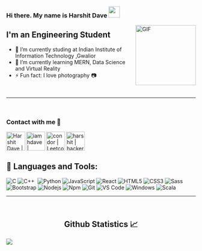 ### Hi there. My name is Harshit Dave <img width="30px" src="https://media.tenor.com/images/3b388fe03da271d2674faf85eb7c3fcd/tenor.gif" />

<img align="right" alt="GIF" height="160px" src="https://media.giphy.com/media/du3J3cXyzhj75IOgvA/giphy.gif" />

## I'm an Engineering Student  

- 🔭  I’m currently studing at Indian Institute of Information Technology ,Gwalior
- 🌱 I’m currently learning MERN, Data Science and Virtual Reality
- ⚡ Fun fact: I love photography 📷
<br/>

---

<br/>

### Contact with me 📝

[<img align="left" alt="Harshit Dave | LinkedIn" height="50px" src="https://www.flaticon.com/svg/static/icons/svg/725/725337.svg"/>][linkedin]
[<img align="left" alt="iamhdave | Instagram" height="50px" src="https://image.flaticon.com/icons/svg/725/725278.svg" />][instagram]
[<img align="left" alt="condor | Leetcode" height="50px" src="https://leetcode.com/static/images/LeetCode_logo.png" />][leetcode]
[<img align="left" alt="harshit | hackerrank" height="50px" src="https://repository-images.githubusercontent.com/231893793/cec60480-04a9-11eb-80c4-df7359d94047" />][hackerrank]

<br />
<br />
<br />

## 🧰 Languages and Tools:

![C](http://img.shields.io/badge/-C-A8B9CC?style=flat-square&logo=c&logoColor=ffffff)
![C++](https://img.shields.io/badge/-C++-05122A?style=flat&logo=C%2B%2B&logoColor=00599C)&nbsp;
![Python](http://img.shields.io/badge/-Python-3776AB?style=flat-square&logo=python&logoColor=ffffff)
![JavaScript](https://img.shields.io/badge/-JavaScript-%23F7DF1C?style=flat-square&logo=javascript&logoColor=000000&labelColor=%23F7DF1C&color=%23FFCE5A)
![React](https://img.shields.io/badge/-React-61DAFB?style=flat-square&logo=react&logoColor=ffffff)
![HTML5](https://img.shields.io/badge/-HTML5-%23E44D27?style=flat-square&logo=html5&logoColor=ffffff)
![CSS3](https://img.shields.io/badge/-CSS3-%231572B6?style=flat-square&logo=css3)
![Sass](https://img.shields.io/badge/-Sass-%23CC6699?style=flat-square&logo=sass&logoColor=ffffff)
![Bootstrap](https://img.shields.io/badge/-Bootstrap-563D7C?style=flat-square&logo=Bootstrap)
![Nodejs](https://img.shields.io/badge/-Nodejs-339933?style=flat-square&logo=Node.js&logoColor=ffffff)
![Npm](https://img.shields.io/badge/-npm-CB3837?style=flat-square&logo=npm)
![Git](https://img.shields.io/badge/-Git-%23F05032?style=flat-square&logo=git&logoColor=%23ffffff)
![VS Code](http://img.shields.io/badge/-VS%20Code-007ACC?style=flat-square&logo=visual-studio-code&logoColor=ffffff)
![Windows](http://img.shields.io/badge/-Windows-0078D6?style=flat-square&logo=windows&logoColor=ffffff)
![Scala](https://img.shields.io/badge/Scala-DC322F?style=for-the-badge&logo=scala&logoColor=white)
<br/>

---

<br/>

<h2 align="center"> Github Statistics 📈 </h2>

<div align="left"> 
<a href="https://github.com/harshitkd/github-readme-stats" >
  <img align="left" src="https://github-readme-stats.vercel.app/api?username=harshitkd&theme=radical&line_height=20" />
</a>
 </div>

 

[instagram]: https://www.instagram.com/iamhdave/
[linkedin]: https://www.linkedin.com/in/harshit-dave-b72a22193/
[leetcode]: https://leetcode.com/harshit_dave/
[hackerrank]: https://www.hackerrank.com/harshit_dave
